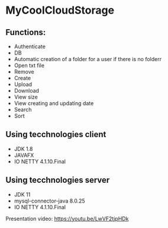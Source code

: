<h1>MyCoolCloudStorage</h1>

<h2>Functions:</h2>
<ul>
<li>Authenticate</li>
<li>DB</li>
<li>Automatic creation of a folder for a user if there is no folderr</li>
<li>Open txt file</li>
<li>Remove</li>
<li>Create</li>
<li>Upload</li>
<li>Download</li>
<li>View size</li>
<li>View creating and updating date</li>
<li>Search</li>
<li>Sort</li>
</ul>

<h2>Using tecchnologies client</h2>
<ul>
<li>JDK 1.8</li>
<li>JAVAFX </li>
<li>IO NETTY 4.1.10.Final</li>
</ul>

<h2>Using tecchnologies server</h2>
<ul>
<li>JDK 11</li>
<li>mysql-connector-java 8.0.25</li>
<li>IO NETTY 4.1.10.Final</li>
</ul>

Presentation video:
https://youtu.be/LwVF2tjpHDk

